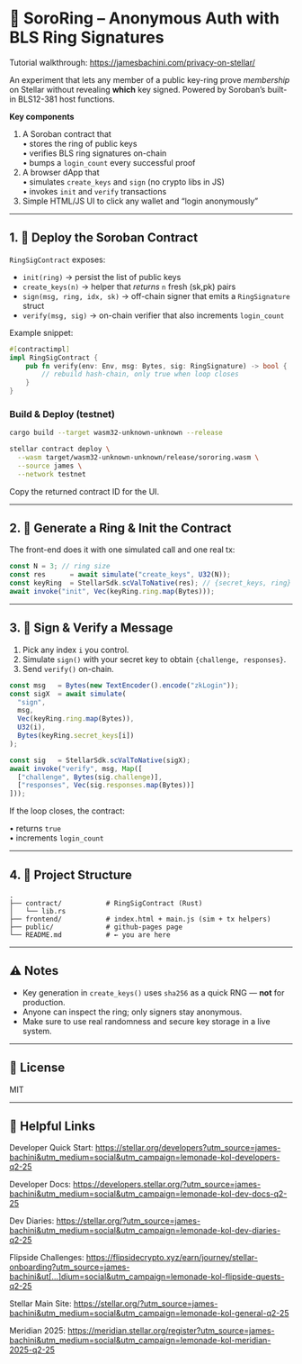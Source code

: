 # 🥷 SoroRing – Anonymous Auth with BLS Ring Signatures

Tutorial walkthrough: https://jamesbachini.com/privacy-on-stellar/

An experiment that lets any member of a public key-ring prove *membership* on Stellar without revealing **which** key signed. Powered by Soroban’s built-in BLS12-381 host functions.

**Key components**

1. A Soroban contract that  
   • stores the ring of public keys  
   • verifies BLS ring signatures on-chain  
   • bumps a `login_count` every successful proof  
2. A browser dApp that  
   • simulates `create_keys` and `sign` (no crypto libs in JS)  
   • invokes `init` and `verify` transactions  
3. Simple HTML/JS UI to click any wallet and “login anonymously”

---

## 1. 🧱 Deploy the Soroban Contract

`RingSigContract` exposes:

* `init(ring)`           → persist the list of public keys  
* `create_keys(n)`       → helper that *returns* `n` fresh (sk,pk) pairs  
* `sign(msg, ring, idx, sk)` → off-chain signer that emits a `RingSignature` struct  
* `verify(msg, sig)`     → on-chain verifier that also increments `login_count`

Example snippet:

```rust
#[contractimpl]
impl RingSigContract {
    pub fn verify(env: Env, msg: Bytes, sig: RingSignature) -> bool {
        // rebuild hash-chain, only true when loop closes
    }
}
```

### Build & Deploy (testnet)

```bash
cargo build --target wasm32-unknown-unknown --release

stellar contract deploy \
  --wasm target/wasm32-unknown-unknown/release/sororing.wasm \
  --source james \
  --network testnet
```

Copy the returned contract ID for the UI.

---

## 2. 👛 Generate a Ring & Init the Contract

The front-end does it with one simulated call and one real tx:

```js
const N = 3; // ring size
const res      = await simulate("create_keys", U32(N));
const keyRing  = StellarSdk.scValToNative(res); // {secret_keys, ring}
await invoke("init", Vec(keyRing.ring.map(Bytes)));
```

---

## 3. 🔐 Sign & Verify a Message

1. Pick any index `i` you control.  
2. Simulate `sign()` with your secret key to obtain `{challenge, responses}`.  
3. Send `verify()` on-chain.  

```js
const msg   = Bytes(new TextEncoder().encode("zkLogin"));
const sigX  = await simulate(
  "sign",
  msg,
  Vec(keyRing.ring.map(Bytes)),
  U32(i),
  Bytes(keyRing.secret_keys[i])
);

const sig   = StellarSdk.scValToNative(sigX);
await invoke("verify", msg, Map([
  ["challenge", Bytes(sig.challenge)],
  ["responses", Vec(sig.responses.map(Bytes))]
]));
```

If the loop closes, the contract:

• returns `true`  
• increments `login_count`

---

## 4. 📂 Project Structure

```
.
├── contract/           # RingSigContract (Rust)
│   └── lib.rs
├── frontend/           # index.html + main.js (sim + tx helpers)
├── public/             # github-pages page
└── README.md           # ← you are here
```

---

## ⚠️ Notes

* Key generation in `create_keys()` uses `sha256` as a quick RNG — **not** for production.  
* Anyone can inspect the ring; only signers stay anonymous.  
* Make sure to use real randomness and secure key storage in a live system.

---

## 📝 License

MIT

---

## 🔗 Helpful Links

Developer Quick Start:
https://stellar.org/developers?utm_source=james-bachini&utm_medium=social&utm_campaign=lemonade-kol-developers-q2-25

Developer Docs:
https://developers.stellar.org/?utm_source=james-bachini&utm_medium=social&utm_campaign=lemonade-kol-dev-docs-q2-25

Dev Diaries:
https://stellar.org/?utm_source=james-bachini&utm_medium=social&utm_campaign=lemonade-kol-dev-diaries-q2-25

Flipside Challenges:
https://flipsidecrypto.xyz/earn/journey/stellar-onboarding?utm_source=james-bachini&ut[…]dium=social&utm_campaign=lemonade-kol-flipside-quests-q2-25

Stellar Main Site:
https://stellar.org/?utm_source=james-bachini&utm_medium=social&utm_campaign=lemonade-kol-general-q2-25

Meridian 2025:
https://meridian.stellar.org/register?utm_source=james-bachini&utm_medium=social&utm_campaign=lemonade-kol-meridian-2025-q2-25